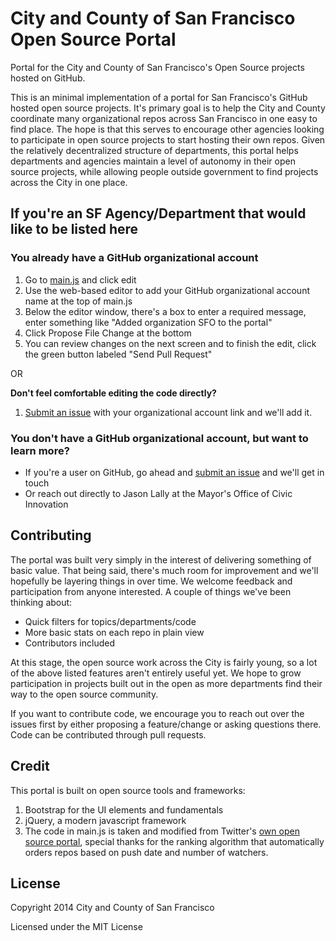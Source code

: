 City and County of San Francisco Open Source Portal
================

Portal for the City and County of San Francisco's Open Source projects hosted on GitHub.

This is an minimal implementation of a portal for San Francisco's GitHub hosted open source projects. It's primary goal is to help the City and County coordinate many organizational repos across San Francisco in one easy to find place. The hope is that this serves to encourage other agencies looking to participate in open source projects to start hosting their own repos. Given the relatively decentralized structure of departments, this portal helps departments and agencies maintain a level of autonomy in their open source projects, while allowing people outside government to find projects across the City in one place.


## If you're an SF Agency/Department that would like to be listed here

### You already have a GitHub organizational account

1. Go to [main.js](https://github.com/SFMOCI/sfmoci.github.io/blob/master/main.js) and click edit
2. Use the web-based editor to add your GitHub organizational account name at the top of main.js
3. Below the editor window, there's a box to enter a required message, enter something like "Added organization SFO to the portal"
4. Click Propose File Change at the bottom
5. You can review changes on the next screen and to finish the edit, click the green button labeled "Send Pull Request"

OR

**Don't feel comfortable editing the code directly?**

1. [Submit an issue](https://github.com/SFMOCI/sfmoci.github.io/issues/new) with your organizational account link and we'll add it.

### You don't have a GitHub organizational account, but want to learn more?

- If you're a user on GitHub, go ahead and [submit an issue](https://github.com/SFMOCI/sfmoci.github.io/issues/new) and we'll get in touch
- Or reach out directly to Jason Lally at the Mayor's Office of Civic Innovation

## Contributing

The portal was built very simply in the interest of delivering something of basic value. That being said, there's much room for improvement and we'll hopefully be layering things in over time. We welcome feedback and participation from anyone interested. A couple of things we've been thinking about:

- Quick filters for topics/departments/code
- More basic stats on each repo in plain view
- Contributors included

At this stage, the open source work across the City is fairly young, so a lot of the above listed features aren't entirely useful yet. We hope to grow participation in projects built out in the open as more departments find their way to the open source community.

If you want to contribute code, we encourage you to reach out over the issues first by either proposing a feature/change or asking questions there. Code can be contributed through pull requests.

## Credit

This portal is built on open source tools and frameworks:

1. Bootstrap for the UI elements and fundamentals
2. jQuery, a modern javascript framework
3. The code in main.js is taken and modified from Twitter's [own open source portal](https://github.com/twitter/twitter.github.com), special thanks for the ranking algorithm that automatically orders repos based on push date and number of watchers.

## License

Copyright 2014 City and County of San Francisco

Licensed under the MIT License
